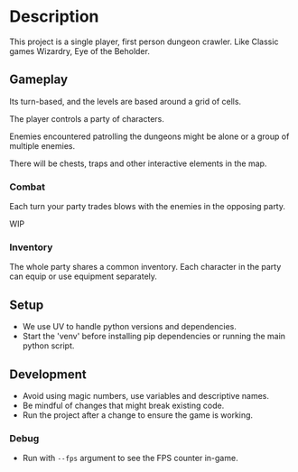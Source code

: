 # Description

This project is a single player, first person dungeon crawler. Like Classic games Wizardry, Eye of the Beholder.

## Gameplay

Its turn-based, and the levels are based around a grid of cells.

The player controls a party of characters.

Enemies encountered patrolling the dungeons might be alone or a group of multiple enemies.

There will be chests, traps and other interactive elements in the map.

### Combat

Each turn your party trades blows with the enemies in the opposing party.

WIP

### Inventory

The whole party shares a common inventory.
Each character in the party can equip or use equipment separately.


## Setup

- We use UV to handle python versions and dependencies.
- Start the 'venv' before installing pip dependencies or running the main python script.

## Development

- Avoid using magic numbers, use variables and descriptive names.
- Be mindful of changes that might break existing code.
- Run the project after a change to ensure the game is working.

### Debug

- Run with `--fps` argument to see the FPS counter in-game.
